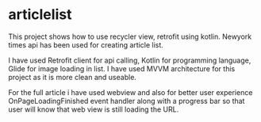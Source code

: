 # articlelist
This project shows how to use recycler view, retrofit using kotlin. Newyork times api has been used for creating article list.

I have used Retrofit client for api calling,
Kotlin for programming language,
Glide for image loading in list.
I have used MVVM architecture for this project as it is more clean and useable.

For the full article i have used webview and also for better user experience OnPageLoadingFinished event handler along with a progress bar so that user will know that web view is still loading the URL.

